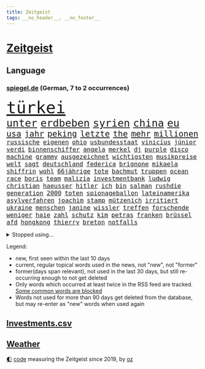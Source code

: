 ```yaml
---
title: Zeitgeist
tags: __no_header__, __no_footer__
---
```


# [Zeitgeist](https://oliz.io/zeitgeist/)

## Language

<h3><a href="https://www.spiegel.de" target="_blank">spiegel.de</a> (German, 7 to 2 occurrences)</h3>
<p style="font-family:monospace">
<span style="font-size:32pt"><a href="news_links.html#türkei" class="current">türkei</a></span>
<br>
<span style="font-size:20pt"><a href="news_links.html#unter" class="current">unter</a></span>
<span style="font-size:20pt"><a href="news_links.html#erdbeben" class="current">erdbeben</a></span>
<span style="font-size:20pt"><a href="news_links.html#syrien" class="current">syrien</a></span>
<span style="font-size:20pt"><a href="news_links.html#china" class="current">china</a></span>
<span style="font-size:20pt"><a href="news_links.html#eu" class="current">eu</a></span>
<br>
<span style="font-size:16pt"><a href="news_links.html#usa" class="current">usa</a></span>
<span style="font-size:16pt"><a href="news_links.html#jahr" class="current">jahr</a></span>
<span style="font-size:16pt"><a href="news_links.html#peking" class="current">peking</a></span>
<span style="font-size:16pt"><a href="news_links.html#letzte" class="current">letzte</a></span>
<span style="font-size:16pt"><a href="news_links.html#the" class="current">the</a></span>
<span style="font-size:16pt"><a href="news_links.html#mehr" class="current">mehr</a></span>
<span style="font-size:16pt"><a href="news_links.html#millionen" class="current">millionen</a></span>
<br>
<span style="font-size:12pt"><a href="news_links.html#russische" class="current">russische</a></span>
<span style="font-size:12pt"><a href="news_links.html#eigenen" class="current">eigenen</a></span>
<span style="font-size:12pt"><a href="news_links.html#ohio" class="current">ohio</a></span>
<span style="font-size:12pt"><a href="news_links.html#usbundesstaat" class="current">usbundesstaat</a></span>
<span style="font-size:12pt"><a href="news_links.html#vinicíus" class="new">vinicíus</a></span>
<span style="font-size:12pt"><a href="news_links.html#júnior" class="current">júnior</a></span>
<span style="font-size:12pt"><a href="news_links.html#verdi" class="current">verdi</a></span>
<span style="font-size:12pt"><a href="news_links.html#binnenschiffer" class="new">binnenschiffer</a></span>
<span style="font-size:12pt"><a href="news_links.html#angela" class="current">angela</a></span>
<span style="font-size:12pt"><a href="news_links.html#merkel" class="current">merkel</a></span>
<span style="font-size:12pt"><a href="news_links.html#dj" class="current">dj</a></span>
<span style="font-size:12pt"><a href="news_links.html#purple" class="new">purple</a></span>
<span style="font-size:12pt"><a href="news_links.html#disco" class="current">disco</a></span>
<span style="font-size:12pt"><a href="news_links.html#machine" class="current">machine</a></span>
<span style="font-size:12pt"><a href="news_links.html#grammy" class="new">grammy</a></span>
<span style="font-size:12pt"><a href="news_links.html#ausgezeichnet" class="current">ausgezeichnet</a></span>
<span style="font-size:12pt"><a href="news_links.html#wichtigsten" class="current">wichtigsten</a></span>
<span style="font-size:12pt"><a href="news_links.html#musikpreise" class="new">musikpreise</a></span>
<span style="font-size:12pt"><a href="news_links.html#welt" class="current">welt</a></span>
<span style="font-size:12pt"><a href="news_links.html#sagt" class="current">sagt</a></span>
<span style="font-size:12pt"><a href="news_links.html#deutschland" class="current">deutschland</a></span>
<span style="font-size:12pt"><a href="news_links.html#federica" class="new">federica</a></span>
<span style="font-size:12pt"><a href="news_links.html#brignone" class="new">brignone</a></span>
<span style="font-size:12pt"><a href="news_links.html#mikaela" class="current">mikaela</a></span>
<span style="font-size:12pt"><a href="news_links.html#shiffrin" class="current">shiffrin</a></span>
<span style="font-size:12pt"><a href="news_links.html#wohl" class="current">wohl</a></span>
<span style="font-size:12pt"><a href="news_links.html#66jährige" class="current">66jährige</a></span>
<span style="font-size:12pt"><a href="news_links.html#tote" class="current">tote</a></span>
<span style="font-size:12pt"><a href="news_links.html#bachmut" class="current">bachmut</a></span>
<span style="font-size:12pt"><a href="news_links.html#truppen" class="current">truppen</a></span>
<span style="font-size:12pt"><a href="news_links.html#ocean" class="current">ocean</a></span>
<span style="font-size:12pt"><a href="news_links.html#race" class="current">race</a></span>
<span style="font-size:12pt"><a href="news_links.html#boris" class="current">boris</a></span>
<span style="font-size:12pt"><a href="news_links.html#team" class="current">team</a></span>
<span style="font-size:12pt"><a href="news_links.html#malizia" class="new">malizia</a></span>
<span style="font-size:12pt"><a href="news_links.html#investmentbank" class="new">investmentbank</a></span>
<span style="font-size:12pt"><a href="news_links.html#ludwig" class="current">ludwig</a></span>
<span style="font-size:12pt"><a href="news_links.html#christian" class="current">christian</a></span>
<span style="font-size:12pt"><a href="news_links.html#haeusser" class="new">haeusser</a></span>
<span style="font-size:12pt"><a href="news_links.html#hitler" class="current">hitler</a></span>
<span style="font-size:12pt"><a href="news_links.html#ich" class="current">ich</a></span>
<span style="font-size:12pt"><a href="news_links.html#bin" class="current">bin</a></span>
<span style="font-size:12pt"><a href="news_links.html#salman" class="current">salman</a></span>
<span style="font-size:12pt"><a href="news_links.html#rushdie" class="new">rushdie</a></span>
<span style="font-size:12pt"><a href="news_links.html#generation" class="current">generation</a></span>
<span style="font-size:12pt"><a href="news_links.html#2000" class="current">2000</a></span>
<span style="font-size:12pt"><a href="news_links.html#toten" class="current">toten</a></span>
<span style="font-size:12pt"><a href="news_links.html#spionageballon" class="new">spionageballon</a></span>
<span style="font-size:12pt"><a href="news_links.html#lateinamerika" class="current">lateinamerika</a></span>
<span style="font-size:12pt"><a href="news_links.html#asylverfahren" class="new">asylverfahren</a></span>
<span style="font-size:12pt"><a href="news_links.html#joachim" class="current">joachim</a></span>
<span style="font-size:12pt"><a href="news_links.html#stamp" class="current">stamp</a></span>
<span style="font-size:12pt"><a href="news_links.html#mützenich" class="current">mützenich</a></span>
<span style="font-size:12pt"><a href="news_links.html#irritiert" class="current">irritiert</a></span>
<span style="font-size:12pt"><a href="news_links.html#ukraine" class="current">ukraine</a></span>
<span style="font-size:12pt"><a href="news_links.html#menschen" class="current">menschen</a></span>
<span style="font-size:12pt"><a href="news_links.html#janine" class="current">janine</a></span>
<span style="font-size:12pt"><a href="news_links.html#wissler" class="current">wissler</a></span>
<span style="font-size:12pt"><a href="news_links.html#treffen" class="current">treffen</a></span>
<span style="font-size:12pt"><a href="news_links.html#forschende" class="current">forschende</a></span>
<span style="font-size:12pt"><a href="news_links.html#weniger" class="current">weniger</a></span>
<span style="font-size:12pt"><a href="news_links.html#haie" class="current">haie</a></span>
<span style="font-size:12pt"><a href="news_links.html#zahl" class="current">zahl</a></span>
<span style="font-size:12pt"><a href="news_links.html#schutz" class="current">schutz</a></span>
<span style="font-size:12pt"><a href="news_links.html#kim" class="current">kim</a></span>
<span style="font-size:12pt"><a href="news_links.html#petras" class="new">petras</a></span>
<span style="font-size:12pt"><a href="news_links.html#franken" class="current">franken</a></span>
<span style="font-size:12pt"><a href="news_links.html#brüssel" class="current">brüssel</a></span>
<span style="font-size:12pt"><a href="news_links.html#afd" class="current">afd</a></span>
<span style="font-size:12pt"><a href="news_links.html#hongkong" class="current">hongkong</a></span>
<span style="font-size:12pt"><a href="news_links.html#thierry" class="current">thierry</a></span>
<span style="font-size:12pt"><a href="news_links.html#breton" class="current">breton</a></span>
<span style="font-size:12pt"><a href="news_links.html#notfalls" class="current">notfalls</a></span>
</p>
<details>
<summary>Stopped using...</summary>
<p class="former" style="font-size:12pt">
internationaler(837) verschiedene(837) coronazahlen(836) gelten(835) metropole(835) position(835) coronakrise(834) ehefrau(834) einzelne(834) führende(834) infektionen(834) oberbürgermeister(834) rasant(834) staatschef(834) reihe(833) stefan(833) wege(833) abstimmen(832) breitet(832) ddr(832) gemeinden(832) getan(832) ikone(832) priester(832) versorgt(832) schien(831) verhängen(831) versprach(831) vollständig(831) who(831) alkohol(830) geschrieben(830) hubschrauber(830) kaputt(830) untersuchungsausschuss(830) vermeiden(830) bielefeld(829) blicken(829) helden(829) inter(829) locker(829) rückschlag(829) tests(829) tränen(829) weise(829) xi(829) bilden(828) durchsetzen(828) enger(828) gefährden(828) hört(828) musiker(828) pocht(828) simon(828) umfeld(828) villa(828) übersicht(828) berichterstattung(827) gespielt(827) michelle(827) obama(827) rief(827) bekämpfen(826) finanziell(826) frieden(826) homeoffice(826) lüge(826) machthaber(826) philipp(826) tokio(826) verriet(826) ausprobiert(825) berg(825) erlitt(825) hans(825) höhe(825) überlebt(825) außen(824) jahrhundert(824) klinik(824) mütter(824) nahezu(824) party(824) werke(824) geflogen(823) lügen(823) pressestimmen(823) verzicht(823) diplomaten(822) feld(822) feuerwehrleute(822) längere(822) publikum(822) meinem(821) venezuela(821) wochenlang(821) dar(820) entwickeln(820) erkrankung(820) gestürzt(820) milde(820) spektakulären(820) ursachen(820) zuversichtlich(820) ökonom(820) digitalen(819) schwierige(819) sendung(819) 23(818) besuchen(818) moment(818) politikerinnen(818) unterschied(818) verschwand(818) gabriel(817) gefangene(817) nachricht(817) arabische(816) schriftsteller(816) wunder(816) ehepaar(815) schlimmste(815) vierten(815) tatverdächtigen(814) erfolgreichsten(813) zerstören(813) züge(813) euparlament(812) großem(812) ministerium(812) sitzung(812) strengen(812) vorgegangen(812) immunität(811) beschränkungen(810) raumstation(810) regelung(810) verfassung(810) ausrüstung(809) insassen(808) eigenes(807) enorme(805) angehörige(804) erwachsenen(804) impfungen(804) top(804) gelandet(802) nachts(802) pleite(799) schützt(798) angeboten(797) automatisch(797) benötigen(792) schwung(792) identität(789) bewegt(787) festhalten(787) empfangen(785) erfolgreichen(785) verpasste(784) staatsoberhaupt(783) bündnis(775) missbrauchs(774) vereins(769) berühmtesten(764) einfache(764) stopp(759) londons(751) festgesetzt(742) 95(724) militärjunta(694) neuanfang(691) erschoss(668) joseph(648) komme(621) potsdamer(614) akzeptieren(597) jamie(592) fehlte(581) unwettern(580) stundenlang(579) kleidung(572) kroatien(571) bauern(569) schrumpft(566) veröffentlichung(566) mächtigen(551) fühlte(541) dankte(540) hamburgs(538) beliebte(528) kameras(526) komitee(526) 700(522) jahrzehnt(520) norwegischen(520) alternative(517) übertragen(517) anhängern(514) drauf(511) längste(511) privilegien(509) bedürftige(499) bombe(499) emirat(497) staatsbesuch(497) gehälter(495) werner(482) söders(480) games(479) schränkt(476) mehrfamilienhaus(472) südkoreas(471) ruhestand(470) abtreibung(469) krankenkassen(467) gaspreise(463) shanghai(459) spezielle(459) messenger(457) follower(456) magazin(454) missbrauchsskandal(450) rosa(450) studenten(449) andrang(447) mond(447) oppositionsführer(447) ostdeutschland(444) russisches(441) fahndet(438) euländer(434) reine(433) michel(432) gletscher(430) kürzer(429) wahr(423) meta(420) lärm(417) martina(415) tradition(415) entsteht(414) museen(414) otto(414) behält(411) nagel(411) erwiesen(410) pessimistisch(407) ozean(406) phänomen(406) überlebten(400) marcus(397) falsches(396) energieversorgung(394) rasch(393) genießen(390) bafög(389) gefühle(389) flugzeugen(383) südkoreanische(383) krim(379) waffenstillstand(378) neuwagen(377) soldat(377) influencerin(376) stuhl(373) berichteten(366) hauptbahnhof(363) einfachen(361) operation(360) unternehmens(360) stadtverwaltung(359) vielfalt(357) klitschko(353) vitali(351) auswertung(350) m(350) moniert(349) kernkraftwerke(348) barbara(342) umfragen(342) flughäfen(340) österreicher(340) transparenz(337) verspätungen(337) anhalten(336) betrugs(335) verpflichtende(333) weltgesundheitsorganisation(333) begleiten(330) englands(329) don(328) lehnte(328) triumphiert(326) gestärkt(325) verspätet(325) barack(323) fern(322) spdchef(322) gelöst(321) schildern(321) analysen(320) bezahlung(320) vertreten(315) sperre(313) invasoren(309) ausländer(306) schlechter(304) unabhängig(304) ausgang(302) achtzigern(298) oligarch(298) vergeltung(297) königsklasse(294) untergebracht(294) ball(293) pole(292) ergab(289) leitungen(289) cockpit(288) dmitrij(288) ten(288) unsicherheit(288) ansturm(285) fox(285) ausrichten(282) energieminister(282) fair(282) arbeitslosigkeit(280) euroraum(280) geheimdienstinformationen(280) neuerdings(280) ertrinken(279) prag(279) behoben(277) schlagabtausch(277) großoffensive(274) qualifikation(271) festen(262) schindler(262) verspätung(262) verzichtete(261) vogel(260) psychiatrie(259) kippt(258) niedergeschlagen(254) kinderinterview(253) abgeschaltet(252) erfuhr(251) halt(251) lichter(251) schwach(251) absteiger(249) stagniert(247) held(246) ewigen(245) dinner(244) brennende(243) fire(240) wehrte(240) 9euroticket(238) royale(238) ausgebaut(235) kandidat(234) französischer(231) ulrich(231) lng(230) anhaltende(227) umwelthilfe(227) befeuert(224) tierschützer(224) pakt(222) camilla(221) drin(221) luka(220) eurozone(218) 86(217) idol(217) riefen(217) zuwanderer(217) miss(216) geübt(214) notaufnahme(214) sahen(214) zeichnungen(214) fehlstart(213) plakate(212) olympiasiegerin(211) ressorts(211) instrument(209) tirol(208) übernahmen(208) erntet(207) netflixdoku(207) beurlaubt(206) schwimmen(206) setzten(206) kosovo(205) stutthof(205) arizona(204) dramatische(203) gottschalk(203) versorgen(202) schlange(201) abschwung(200) ansage(200) brennstäbe(198) entfernen(198) riesig(198) total(198) verkehrsministerium(198) hosen(197) weiterlaufen(197) entschuldigen(196) extra(196) trends(196) namens(195) gescheiterten(193) heißer(193) kontroversen(193) schlangen(193) agenda(192) strittigen(192) bay(191) detroit(191) tampa(191) normalisierung(190) verleihung(190) islamisten(188) fassungslos(187) pipeline(187) vernichtet(187) verträge(187) funktion(185) schmerzhaft(184) achterbahn(183) sexistische(183) innenstadt(182) rebellen(182) kürzungen(181) stadtwerke(181) etlichen(180) aussteigen(179) kurzfristige(179) victoria(178) weltspitze(178) hingelegt(176) drehten(175) kühne(175) leitzins(175) nachhaltigkeit(175) prüfungen(175) salz(174) wagte(174) grönland(173) stichelt(173) aufbau(172) gewisse(172) kapitols(172) danke(171) dreijähriger(170) solidarisierte(169) rezessionsangst(168) staatshilfen(168) klimagipfel(167) modeikone(167) wütet(167) bürgergeld(166) fußballlegende(166) mithalten(166) rekruten(166) düsteren(165) lebensjahr(165) trailer(165) zerstörungen(165) importiert(164) inselstaat(164) magnus(164) myanmars(163) spitzen(163) hinterlegt(162) klimabilanz(162) renditen(162) aufmerksam(161) europameisterschaft(160) sea(160) beleidigungen(159) katastrophenschutz(159) marvin(159) nachsehen(159) bundesratspräsident(158) einziges(158) zurückhalten(158) katrin(157) 25000(156) lauern(156) twitteraccount(156) messungen(155) produzent(154) begraben(152) wählte(152) befreite(151) bestattet(151) gewannen(151) kriminalpolizei(151) überstehen(151) 63(150) klassische(150) stechen(150) kreise(149) starkoch(149) aufgewachsen(148) mississippi(148) wackelige(148) gerichtlich(147) sommerlich(147) verurteilter(147) angegangen(145) fracking(144) geprallt(144) sportlicher(144) jackson(143) patzte(143) steuerunterlagen(143) tobias(143) veraltete(142) entstehung(140) kündigung(140) verfeindeten(140) verhaltens(140) farben(139) auslaufen(138) grenzfluss(138) rätseln(138) stellenanzeigen(138) verfallen(138) intrigen(137) verbal(137) grenzstadt(136) spiegelde(136) bundesbankpräsident(135) gaspreisen(135) zutritt(135) abschuss(134) 45jährige(133) kondome(133) abwasser(132) volkswirte(132) freigegeben(131) gesteigert(130) kabinetts(130) rassistischer(129) bewusstlos(128) gutem(127) rummel(127) ausgenutzt(126) sechsten(126) seltsame(126) tonga(125) 2050(124) maduro(124) nicolás(124) sportlerin(124) defizite(123) spencer(122) ereignis(121) strommarkt(121) zuzug(121) überraschender(121) ansonsten(120) elften(120) stützt(120) zusage(120) gaspipelines(119) praktisch(119) erwägen(118) mittelstand(118) gaspreisbremse(116) gefehlt(115) nachweisen(115) erschließen(114) medizinischen(114) neuerlichen(114) winters(114) brachen(113) spiegelrecherche(113) treibhausgase(113) womit(112) dgbchefin(111) fahimi(111) wärmste(111) begegnung(110) aufgehen(109) erweist(109) größen(109) schwedt(109) monaco(108) zerstritten(108) gedreht(107) mikroplastik(107) offensiv(107) schlechtes(107) unovollversammlung(107) beihilfe(106) brunsbüttel(106) missstände(106) morgan(106) phoenix(106) vinícius(106) 300000(105) anschluss(105) bundesweites(105) russlandpolitik(105) szenarien(105) noah(104) begräbnis(103) organisieren(103) persönlichkeiten(103) sonde(103) wmfinale(103) bevorstehen(102) doris(101) verstörend(101) überraschte(101) metas(100) verhelfen(100) ächzen(100) ablenkungsmanöver(99) filmstarts(99) best(98) versehen(98) verunglückte(98) akteure(97) ausgehen(97) erkrankter(97) heizt(97) margrethe(97) nordkoreas(97) werbekunden(97) emilia(96) klassiker(96) kurt(96) professioneller(96) sommers(96) verunreinigt(96) winkt(96) blaue(95) gewalttäter(94) lecks(94) agent(93) berufliche(93) umlaufbahn(93) unternehmerin(93) hummels(92) samantha(92) vorzeitigen(92) beileidsbekundungen(91) rechenzentrum(91) schauspielerinnen(91) vegan(91) mobilität(90) verklärt(90) feindbild(89) gerechte(89) hob(89) requiem(89) vorsätze(89) weiht(89) ausgebremst(88) klischees(88) wilhelmshaven(88) wünschte(88) birmingham(87) egon(87) formel1team(87) gefangenen(87) hockenheim(87) massenkarambolage(87) schönste(87) verfünffacht(87) bundesverkehrsminister(86) frauenfeindliche(86) philosophie(86) schläft(86) schönheit(86) witwer(86) englisch(85) intakt(85) klopapier(85) sechsteilige(85) sehnt(85) telefonieren(85) ungereimtheiten(85) alias(84) autorinnen(84) lambrechts(84) wettbewerben(84) kanone(83) p(83) simpson(83) stimmte(83) sven(83) übliche(83) auftauchen(82) oftmals(82) stippvisite(82) welttournee(82) angeht(81) harrt(81) rohöl(81) usmidterms(81) vielversprechend(81) großartig(80) nächtliche(80) vodafone(80) überzieht(80) anläufe(79) gary(79) geschaffen(79) luftalarm(79) terrorismus(79) unzulässig(79) uskonzern(79) armin(78) coronavariante(78) curtis(78) diversität(78) exportverbot(78) fortsetzungen(78) limit(78) staatsoper(78) verehrt(78) filmstar(77) gestorbenen(77) husten(77) immensen(77) montgomery(77) parallel(77) rückendeckung(77) süße(77) artensterben(76) arzneien(76) beseitigen(76) großereignis(76) krisenpolitik(76) slum(76) vorladung(76) zünden(76) 39(75) loben(75) mitschuld(75) stünden(75) testament(75) tieres(75) fassungslosigkeit(74) petersplatz(74) vorzeitigem(74) krankenhausreform(73) meuterei(73) nassehi(73) torjäger(73) abhängigkeiten(72) ersatzbank(72) high(72) hip(72) buchs(71) börsenunternehmen(71) forschungseinrichtungen(71) gehörenden(71) marderpanzer(71) pistons(71) schmälert(71) wundermittel(71) betet(70) kaserne(70) nüchtern(70) sünden(70) unterkommen(70) glaubhaft(69) bowie(68) dienste(68) gelebt(68) adolf(67) beeinflussung(67) böhmermann(67) erfolgreicher(67) kunstsammlung(67) lesbische(67) palmer(67) foxconn(66) konzentration(66) prägen(66) russlandkurs(66) staates(66) vielem(66) cathy(65) dividenden(65) eindringling(65) endemisch(65) kohlekraft(65) nötigen(65) psychoterror(65) rabatten(65) typischen(65) usrepräsentantenhaus(65) versetzte(65) 65jähriger(64) düster(64) one(64) profit(64) abzeichen(63) eigentoren(63) freitagmorgen(63) furcht(63) konstatiert(63) neuerung(63) schiffer(63) verderben(63) weltklimakonferenz(63) zuspitzen(63) dawid(62) durchschnitt(62) kubacki(62) liberale(62) tanker(62) ahnen(61) amber(61) milliardeninvestitionen(61) vollzogen(61) vorgesetzten(61) außenministeriums(60) verborgen(60) widersprüchen(60) industrienationen(59) normales(59) nullcovidpolitik(59) spielraum(59) ultrarechte(59) wachsendes(59) account(58) grundsatzpapier(58) netanyahus(58) polarisierung(58) ratzinger(58) unberührt(58) ausdrücklich(57) belastete(57) neunzigerjahre(57) pünktlichkeit(57) welten(57) zehntausenden(57) abgeschwächt(56) engagierte(56) grundlegende(56) iggy(56) kanzlerkandidatur(56) migrationspolitik(56) skispringen(56) sportartikelhersteller(56) twitterangestellte(56) zhengzhou(56) alidoosti(55) beauftragen(55) geschüttelt(55) misslungene(55) mitgliedern(55) taraneh(55) ussänger(55) ablenken(54) elektromobilität(54) gitarrist(54) glassplittern(54) hill(54) kaff(54) republikanischen(54) sturmgewehr(54) terence(54) echo(53) erpresser(53) fahrradunfall(53) gekostet(53) gespött(53) kommentiert(53) matt(53) nflspiel(53) serben(53) thuram(53) 51jährige(52) althaus(52) erlöste(52) fad(52) heels(52) i7(52) koreanischen(52) pandemieregeln(52) schulessen(52) skispringerin(52) emeritierter(51) festgenommener(51) marokko(51) sexualstraftäter(51) sprachkritiker(51) umgangs(51) verlängerter(51) adler(50) artenschutz(50) gespeichert(50) knallern(50) label(50) niño(50) tarifbindung(50) berühmtheit(49) betriebssystem(49) markige(49) mitreden(49) müllwagen(49) punk(49) windows(49) dfbelf(48) epidemiologe(48) frischer(48) gewechselt(48) gottes(48) großfamilie(48) medizinisch(48) negativen(48) tennislegende(48) angerufen(47) ekrem(47) militante(47) schränken(47) vorgängers(47) überfüllte(47) engere(46) gefragter(46) teuerungswelle(46) verirrte(46) weihnachtsmann(46) wmpause(46) zitate(46) überwacht(46) betuchte(45) eingewiesen(45) tvsender(45) wetten(45) aussprache(44) gletscherschmelze(44) gutgehen(44) kontrahenten(44) luis(44) mundgeruch(44) orthodoxen(44) straßensperren(44) aufpassen(43) fdpmann(43) foxconnwerk(43) jong(43) kiewer(43) neuland(43) raketentest(43) reformideen(43) s300rakete(43) tippte(43) un(43) vermeldet(43) zugelassene(43) abbaggern(42) erstickt(42) eugesundheitsbehörde(42) hinsicht(42) lieder(42) neueigentümer(42) persönlichkeit(42) schönsten(42) wmaus(42) fasern(41) fiktives(41) hauptberuflich(41) hüte(41) kurzzeitig(41) schengenraum(41) sicherheitsrisiko(41) wahren(41) fehl(40) hautkrebsvorsorge(40) konzentriert(40) oppositionspolitikers(40) schimmel(40) schlotterbeck(40) schusswechsel(40) garmischpartenkirchen(39) geerbt(39) jüdisches(39) ubahn(39) werbeverbot(39) attackierten(38) fußballerisch(38) gefallene(38) hauptsitz(38) hugo(38) laschet(38) morgenstunden(38) ansatz(37) dienstwagen(37) ecke(37) enzensberger(37) göttlichen(37) jill(37) kaution(37) lichtblick(37) prämie(37) tribünen(37) tvexperte(37) alarmsignal(36) jahrgang(36) kontrollen(36) seifenblasen(36) totschlags(36) elegant(35) euphorisch(35) trauern(35) unbegründet(35) uneinig(35) 71(34) exbundeskanzler(34) idaho(34) kammerspiel(34) nordostseekanal(34) trainerstab(34) läden(33) naturschützer(33) pfarrer(33) soulfood(33) wohngeldberechtigten(33) zäsur(33) atomwaffenarsenal(32) bescherte(32) erwähnt(32) frühjahrsoffensive(32) lebensversicherungen(32) lockert(32) prächtigen(32) reisepass(32) argumentiert(31) centers(31) charts(31) cloppenburg(31) gläubige(31) steine(31) tschüs(31) wmviertelfinale(31) biograf(30) cash(30) drogeriemarktkette(30) eingestehen(30) hassen(30) millionenpublikum(30) reformvorschläge(30) verspätete(30) ölfeld(30) überstanden(30) abdecken(29) feministin(29) suárez(29) vakzine(29) überbieten(29) baumärkte(28) kurden(28) rammt(28) weihnachtsmärkte(28) feuerwerk(27) loipe(27) aufstocken(26) freigelassen(26) gefälschten(26) kandidieren(26) kosovos(26) usrapper(26) waffenhilfe(26) banshees(25) bündnisses(25) filmstudio(25) frührentner(25) inisherin(25) komfortabel(25) schenk(25) sentimental(25) staatsmann(25) 28jährigen(24) mittendrin(24) präsidentenwahl(24) strange(24) unbeeindruckt(24) 1988(23) etablieren(23) gesetzesverschärfung(23) inoffiziellen(23) rauschen(23) reichsbürger(23) sagten(23) usjustiz(23) vorlegen(23) angetrieben(22) jane(22) setze(22) strafverfolgung(22) stutthofprozess(22) umspannwerke(22) unglaublich(22) 115(21) albin(21) darlehen(21) dienstagmorgen(21) einsamer(21) festgenommenen(21) freunden(21) kurti(21) sion(21) sono(21) sportlerinnen(21) wout(21) affenlaute(20) dartswm(20) elotrans(20) gerwen(20) lieferbar(20) reederei(20) zurückzuerobern(20) center(19) einspringen(19) gegenspieler(19) hussey(19) jener(19) kaufkraftverlust(19) kracht(19) meistgesehene(19) säuglings(19) uszeitung(19) uwe(19) gerwyn(18) lindern(18) pontifex(18) wandte(18) abgestraft(17) beeindruckende(17) besserung(17) etabliert(17) wintersturm(17) angeschaut(16) ballistischen(16) fonda(16) gebilligt(16) gültig(16) modellrechnungen(16) straftäter(16) abgeschlagen(15) durften(15) halbherzige(15) rhetorik(15) sojuskapsel(15) ausstellungen(14) bunt(14) dark(14) imamoğlu(14) kantinenessen(14) schilderte(14) volkspartei(14) wissenschaftlerinnen(14) amtsverzicht(13) arbeitszeiten(13) eingefangen(13) kummer(13) liberaleren(13) silvesterböller(13) three(13) verbote(13) verfällt(13) westlicher(13) anzusprechen(12) clemens(12) fragte(12) glass(12) kirchen(12) onion(12) straßenbahn(12) stunts(12) christdemokraten(11) cohen(11) eauto(11) gesträubt(11) kapitolausschuss(11) kommendes(11) ransomware(11)
</p>
</details>
<p>Legend:
<ul>
<li><span class="new">new</span>, first seen within the last 10 days</li>
<li><span class="current">current</span>, regular topical words used in the news, not "new", not "former"</li>
<li><span class="former">former(days span relevant)</span>, not used in the last 30 days, but still re-occurring enough to not get deleted</li>
<li>Only words which occurred at least twice in the RSS feed are tracked. <a href="language/filters.py">Some common words are blocked</a></li>
<li>Words not used for more than 90 days get deleted from the database, but may re-enter as "new" words when used again</li>
</ul>
</p>

## [Investments](investments.html)[.csv](investments.csv)

## [Weather](weather.html)

<footer>
<a href="javascript:toggleTheme()" class="nav">🌓</a>
<a href="https://github.com/ooz/zeitgeist">code</a> measuring the Zeitgeist since 2019, by <a href="https://oliz.io">oz</a>
</footer>
